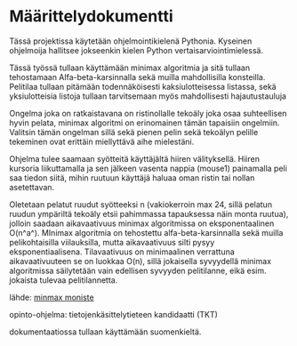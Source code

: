 # Määrittelydokumentti

Tässä projektissa käytetään ohjelmointikielenä Pythonia. Kyseinen ohjelmoija hallitsee jokseenkin kielen Python vertaisarviointimielessä.

Tässä työssä tullaan käyttämään minimax algoritmia ja sitä tullaan tehostamaan Alfa-beta-karsinnalla sekä muilla mahdollisilla konsteilla. 
Pelitilaa tullaan pitämään todennäköisesti kaksiulotteisessa listassa, sekä yksiulotteisia listoja tullaan tarvitsemaan myös mahdollisesti hajautustauluja

Ongelma joka on ratkaistavana on ristinollalle tekoäly joka osaa suhteellisen hyvin pelata, 
minimax algoritmi on erinomainen tämän tapaisiin ongelmiin. Valitsin tämän ongelman sillä sekä pienen pelin sekä tekoälyn pelille tekeminen ovat erittäin miellyttävä aihe mielestäni.

Ohjelma tulee saamaan syötteitä käyttäjältä hiiren välityksellä. 
Hiiren kursoria liikuttamalla ja sen jälkeen vasenta nappia (mouse1) painamalla peli saa tiedon siitä, 
mihin ruutuun käyttäjä haluaa oman ristin tai nollan asetettavan.

Oletetaan pelatut ruudut syötteeksi n (vakiokerroin max 24, sillä pelatun ruudun ympäriltä tekoäly etsii pahimmassa tapauksessa näin monta ruutua), jolloin saadaan aikavaativuus minimax algoritmissa on eksponentaalinen O(n^a^). 
MInimax algoritmia on tehostettu alfa-beta-karsinnalla sekä muilla pelikohtaisilla viilauksilla, mutta aikavaativuus silti pysyy eksponentiaalisena. 
Tilavaativuus on minimaalinen verrattuna aikavaativuuteen se on luokkaa O(n), sillä jokaisella syvyydellä minimax algoritmissa säilytetään vain edellisen syvyyden pelitilanne, eikä esim. jokaista tulevaa pelitilannetta.

lähde: [minmax moniste](https://tiralabra.github.io/2023_p4/fi/aiheet/minimax.pdf)

opinto-ohjelma: tietojenkäsittelytieteen kandidaatti (TKT)

dokumentaatiossa tullaan käyttämään suomenkieltä.
